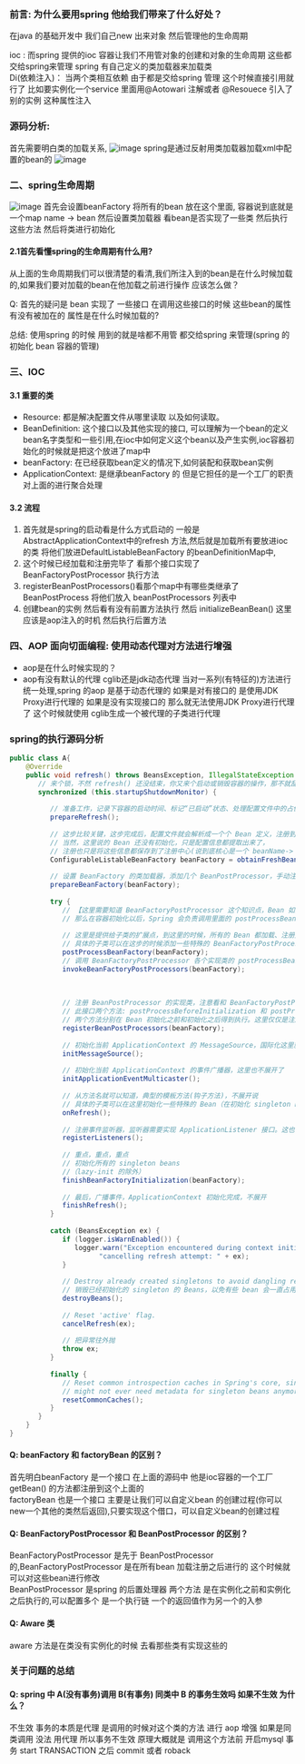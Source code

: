 ### 前言: 为什么要用spring  他给我们带来了什么好处？
   在java 的基础开发中 我们自己new 出来对象 然后管理他的生命周期  
   
   ioc : 而spring 提供的ioc 容器让我们不用管对象的创建和对象的生命周期 这些都交给spring来管理 spring 有自己定义的类加载器来加载类  
   Di(依赖注入)： 当两个类相互依赖  由于都是交给spring 管理 这个时候直接引用就行了   比如要实例化一个service 里面用@Aotowari 注解或者 @Resouece 引入了别的实例 这种属性注入

### 源码分析:
  首先需要明白类的加载关系,
  ![image](../image/spring之类图.png)
  spring是通过反射用类加载器加载xml中配置的bean的
  ![image](../image/spring之加载bean的方法.png)


### 二、spring生命周期
   ![image](../image/spring对象的生命周期.png)
  首先会设置beanFactory 将所有的bean 放在这个里面, 容器说到底就是一个map  name -> bean  然后设置类加载器 看bean是否实现了一些类 然后执行这些方法 然后将类进行初始化  
  #### 2.1首先看懂spring的生命周期有什么用? 
  从上面的生命周期我们可以很清楚的看清,我们所注入到的bean是在什么时候加载的,如果我们要对加载的bean在他加载之前进行操作 应该怎么做？
  
Q: 首先的疑问是 bean 实现了 一些接口 在调用这些接口的时候 这些bean的属性有没有被加在的  属性是在什么时候加载的?

总结: 使用spring 的时候 用到的就是啥都不用管 都交给spring 来管理(spring 的初始化 bean 容器的管理) 


### 三、IOC
   #### 3.1 重要的类
   * Resource: 都是解决配置文件从哪里读取 以及如何读取。
   * BeanDefinition: 这个接口以及其他实现的接口, 可以理解为一个bean的定义 bean名字类型和一些引用,在ioc中如何定义这个bean以及产生实例,ioc容器初始化的时候就是把这个放进了map中
   * beanFactory: 在已经获取bean定义的情况下,如何装配和获取bean实例
   * ApplicationContext: 是继承beanFactory 的 但是它担任的是一个工厂的职责 对上面的进行聚合处理
   
   #### 3.2 流程
   1. 首先就是spring的启动看是什么方式启动的 一般是AbstractApplicationContext中的refresh 方法,然后就是加载所有要放进ioc 的类 将他们放进DefaultListableBeanFactory 的beanDefinitionMap中,
   2. 这个时候已经加载和注册完毕了 看那个接口实现了BeanFactoryPostProcessor 执行方法
   3. registerBeanPostProcessors()看那个map中有哪些类继承了 BeanPostProcess 将他们放入 beanPostProcessors 列表中
   4. 创建bean的实例 然后看有没有前置方法执行 然后 initializeBeanBean() 这里应该是aop注入的时机  然后执行后置方法
   


### 四、AOP 面向切面编程: 使用动态代理对方法进行增强
   * aop是在什么时候实现的？ 
   * aop有没有默认的代理 cglib还是jdk动态代理
   当对一系列(有特征的)方法进行统一处理,spring 的aop 是基于动态代理的 如果是对有接口的 是使用JDK Proxy进行代理的
   如果是没有实现接口的 那么就无法使用JDK Proxy进行代理了 这个时候就使用 cglib生成一个被代理的子类进行代理



### spring的执行源码分析

```java
public class A{
    @Override
    public void refresh() throws BeansException, IllegalStateException {
       // 来个锁，不然 refresh() 还没结束，你又来个启动或销毁容器的操作，那不就乱套了嘛
       synchronized (this.startupShutdownMonitor) {
    
          // 准备工作，记录下容器的启动时间、标记“已启动”状态、处理配置文件中的占位符
          prepareRefresh();
    
          // 这步比较关键，这步完成后，配置文件就会解析成一个个 Bean 定义，注册到 BeanFactory 中，
          // 当然，这里说的 Bean 还没有初始化，只是配置信息都提取出来了，
          // 注册也只是将这些信息都保存到了注册中心(说到底核心是一个 beanName-> beanDefinition 的 map)
          ConfigurableListableBeanFactory beanFactory = obtainFreshBeanFactory();
    
          // 设置 BeanFactory 的类加载器，添加几个 BeanPostProcessor，手动注册几个特殊的 bean
          prepareBeanFactory(beanFactory);
    
          try {
             // 【这里需要知道 BeanFactoryPostProcessor 这个知识点，Bean 如果实现了此接口，
             // 那么在容器初始化以后，Spring 会负责调用里面的 postProcessBeanFactory 方法。】
    
             // 这里是提供给子类的扩展点，到这里的时候，所有的 Bean 都加载、注册完成了，但是都还没有初始化
             // 具体的子类可以在这步的时候添加一些特殊的 BeanFactoryPostProcessor 的实现类或做点什么事
             postProcessBeanFactory(beanFactory);
             // 调用 BeanFactoryPostProcessor 各个实现类的 postProcessBeanFactory(factory) 回调方法
             invokeBeanFactoryPostProcessors(beanFactory);         
    
    
    
             // 注册 BeanPostProcessor 的实现类，注意看和 BeanFactoryPostProcessor 的区别
             // 此接口两个方法: postProcessBeforeInitialization 和 postProcessAfterInitialization
             // 两个方法分别在 Bean 初始化之前和初始化之后得到执行。这里仅仅是注册，之后会看到回调这两方法的时机
             registerBeanPostProcessors(beanFactory);
    
             // 初始化当前 ApplicationContext 的 MessageSource，国际化这里就不展开说了，不然没完没了了
             initMessageSource();
    
             // 初始化当前 ApplicationContext 的事件广播器，这里也不展开了
             initApplicationEventMulticaster();
    
             // 从方法名就可以知道，典型的模板方法(钩子方法)，不展开说
             // 具体的子类可以在这里初始化一些特殊的 Bean（在初始化 singleton beans 之前）
             onRefresh();
    
             // 注册事件监听器，监听器需要实现 ApplicationListener 接口。这也不是我们的重点，过
             registerListeners();
    
             // 重点，重点，重点
             // 初始化所有的 singleton beans
             //（lazy-init 的除外）
             finishBeanFactoryInitialization(beanFactory);
    
             // 最后，广播事件，ApplicationContext 初始化完成，不展开
             finishRefresh();
          }
    
          catch (BeansException ex) {
             if (logger.isWarnEnabled()) {
                logger.warn("Exception encountered during context initialization - " +
                      "cancelling refresh attempt: " + ex);
             }
    
             // Destroy already created singletons to avoid dangling resources.
             // 销毁已经初始化的 singleton 的 Beans，以免有些 bean 会一直占用资源
             destroyBeans();
    
             // Reset 'active' flag.
             cancelRefresh(ex);
    
             // 把异常往外抛
             throw ex;
          }
    
          finally {
             // Reset common introspection caches in Spring's core, since we
             // might not ever need metadata for singleton beans anymore...
             resetCommonCaches();
          }
       }
    }
}
```
#### Q: beanFactory 和 factoryBean 的区别？
   首先明白beanFactory 是一个接口 在上面的源码中 他是ioc容器的一个工厂 getBean() 的方法都注册到这个上面的  
   factoryBean 也是一个接口 主要是让我们可以自定义bean 的创建过程(你可以new一个其他的类然后返回),只要实现这个借口，可以自定义bean的创建过程

#### Q: BeanFactoryPostProcessor 和 BeanPostProcessor 的区别？
   BeanFactoryPostProcessor 是先于 BeanPostProcessor 的,BeanFactoryPostProcessor 是在所有bean 加载注册之后进行的 这个时候就可以对这些bean进行修改  
   BeanPostProcessor 是spring 的后置处理器 两个方法 是在实例化之前和实例化之后执行的,可以配置多个 是一个执行链 一个的返回值作为另一个的入参  

#### Q: Aware 类
   aware 方法是在类没有实例化的时候 去看那些类有实现这些的


### 关于问题的总结
 #### Q: spring 中 A(没有事务)调用 B(有事务) 同类中 B 的事务生效吗 如果不生效 为什么？
   不生效 事务的本质是代理 是调用的时候对这个类的方法 进行 aop 增强 如果是同类调用 没法 用代理  所以事务不生效
   原理大概就是 调用这个方法前 开启mysql 事务 start TRANSACTION 之后 commit 或者 roback   












